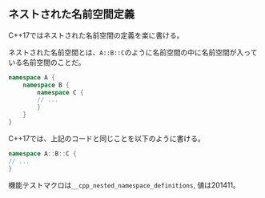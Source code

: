 ## ネストされた名前空間定義

C++17ではネストされた名前空間の定義を楽に書ける。

ネストされた名前空間とは、`A::B::C`のように名前空間の中に名前空間が入っている名前空間のことだ。

~~~cpp
namespace A {
    namespace B {
        namespace C {
        // ...
        }
    }
} 
~~~

C++17では、上記のコードと同じことを以下のように書ける。

~~~cpp
namespace A::B::C {
// ...
}
~~~



機能テストマクロは`__cpp_nested_namespace_definitions`, 値は201411。
